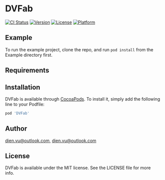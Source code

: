 # DVFab

[![CI Status](http://img.shields.io/travis/dien.vu@outlook.com/DVFab.svg?style=flat)](https://travis-ci.org/dien.vu@outlook.com/DVFab)
[![Version](https://img.shields.io/cocoapods/v/DVFab.svg?style=flat)](http://cocoapods.org/pods/DVFab)
[![License](https://img.shields.io/cocoapods/l/DVFab.svg?style=flat)](http://cocoapods.org/pods/DVFab)
[![Platform](https://img.shields.io/cocoapods/p/DVFab.svg?style=flat)](http://cocoapods.org/pods/DVFab)

## Example

To run the example project, clone the repo, and run `pod install` from the Example directory first.

## Requirements

## Installation

DVFab is available through [CocoaPods](http://cocoapods.org). To install
it, simply add the following line to your Podfile:

```ruby
pod 'DVFab'
```

## Author

dien.vu@outlook.com, dien.vu@outlook.com

## License

DVFab is available under the MIT license. See the LICENSE file for more info.

